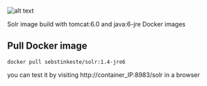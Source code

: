 ![alt text](https://encrypted-tbn1.gstatic.com/images?q=tbn:ANd9GcRQNj5ol8l1KHOHE34XmyZuEncuSMPxoCTnGoKb18urfeYuawL7Dg)

Solr image build with tomcat:6.0 and java:6-jre Docker images 

## Pull Docker image
```
docker pull sebstinkeste/solr:1.4-jre6
```

you can test it by visiting http://container_IP:8983/solr in a browser

